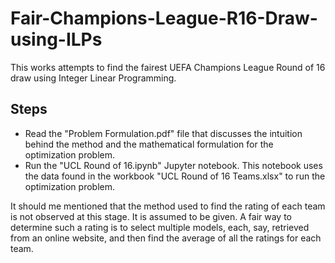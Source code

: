 # Fair-Champions-League-R16-Draw-using-ILPs
This works attempts to find the fairest UEFA Champions League Round of 16 draw using Integer Linear Programming. 

## Steps
- Read the "Problem Formulation.pdf" file that discusses the intuition behind the method and the mathematical formulation for the optimization problem.
- Run the "UCL Round of 16.ipynb" Jupyter notebook. This notebook uses the data found in the workbook "UCL Round of 16 Teams.xlsx" to run the optimization problem. 

It should me mentioned that the method used to find the rating of each team is not observed at this stage. It is assumed to be given. A fair way to determine such a rating is to select multiple models, each, say, retrieved from an online website, and then find the average of all the ratings for each team. 
